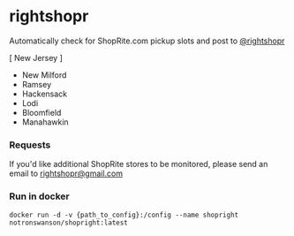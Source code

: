 # rightshopr

Automatically check for ShopRite.com pickup slots and post to [@rightshopr](https://www.twitter.com/rightshopr)

[ New Jersey ]
* New Milford
* Ramsey
* Hackensack
* Lodi 
* Bloomfield
* Manahawkin

### Requests

If you'd like additional ShopRite stores to be monitored, please send an email to rightshopr@gmail.com


### Run in docker

`docker run -d -v {path_to_config}:/config --name shopright notronswanson/shopright:latest`
